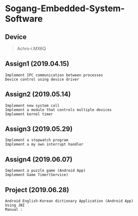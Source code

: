 # Sogang-Embedded-System-Software

## Device
> Achro-i.MX6Q

## Assign1 (2019.04.15)
```
Implement IPC communication between processes
Device control using device driver
```
## Assign2 (2019.05.14)
```
Implement new system call
Implement a module that controls multiple devices
Implement kernel timer
```
## Assign3 (2019.05.29)
```
Implement a stopwatch program
Implement a my own interrupt handler
```

## Assign4 (2019.06.07)
```
Implement a puzzle game (Android App)
Implement Game Timer(Service)
```

## Project (2019.06.28)
```
Android English-Korean dictionary Application (Android App)
Using JNI
Manual : 
```
